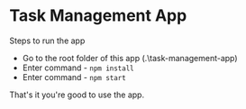 # Task Management App

Steps to run the app

- Go to the root folder of this app (.\task-management-app)
- Enter command - `npm install`
- Enter command - `npm start`

That's it you're good to use the app.
